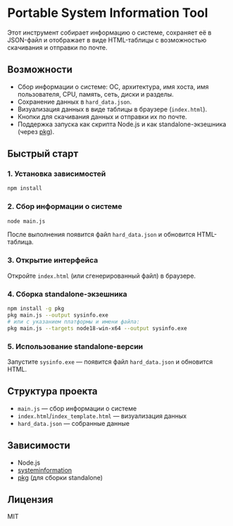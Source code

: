 # Portable System Information Tool

Этот инструмент собирает информацию о системе, сохраняет её в JSON-файл и отображает в виде HTML-таблицы с возможностью скачивания и отправки по почте.

## Возможности
- Сбор информации о системе: ОС, архитектура, имя хоста, имя пользователя, CPU, память, сеть, диски и разделы.
- Сохранение данных в `hard_data.json`.
- Визуализация данных в виде таблицы в браузере (`index.html`).
- Кнопки для скачивания данных и отправки их по почте.
- Поддержка запуска как скрипта Node.js и как standalone-экзешника (через [pkg](https://github.com/vercel/pkg)).

## Быстрый старт

### 1. Установка зависимостей
```bash
npm install
```

### 2. Сбор информации о системе
```bash
node main.js
```

После выполнения появится файл `hard_data.json` и обновится HTML-таблица.

### 3. Открытие интерфейса
Откройте `index.html` (или сгенерированный файл) в браузере.

### 4. Сборка standalone-экзешника
```bash
npm install -g pkg
pkg main.js --output sysinfo.exe
# или с указанием платформы и имени файла:
pkg main.js --targets node18-win-x64 --output sysinfo.exe
```

### 5. Использование standalone-версии
Запустите `sysinfo.exe` — появится файл `hard_data.json` и обновится HTML.

## Структура проекта
- `main.js` — сбор информации о системе
- `index.html`/`index_template.html` — визуализация данных
- `hard_data.json` — собранные данные

## Зависимости
- Node.js
- [systeminformation](https://www.npmjs.com/package/systeminformation)
- [pkg](https://github.com/vercel/pkg) (для сборки standalone)

## Лицензия
MIT 